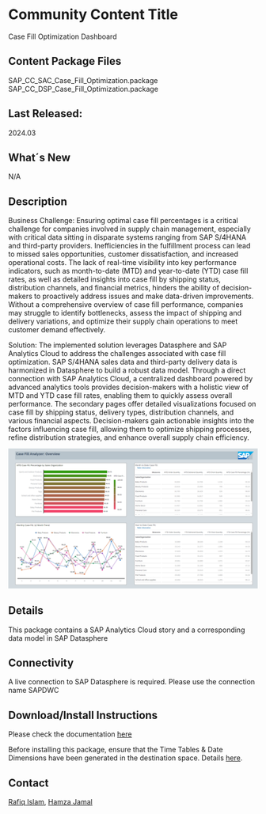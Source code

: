 # Community Content Title
Case Fill Optimization Dashboard

## Content Package Files
SAP_CC_SAC_Case_Fill_Optimization.package  
SAP_CC_DSP_Case_Fill_Optimization.package

## Last Released:
2024.03

## What´s New
 N/A

## Description
Business Challenge: Ensuring optimal case fill percentages is a critical challenge for companies involved in supply chain management, especially with critical data sitting in disparate systems ranging from SAP S/4HANA and third-party providers. Inefficiencies in the fulfillment process can lead to missed sales opportunities, customer dissatisfaction, and increased operational costs. The lack of real-time visibility into key performance indicators, such as month-to-date (MTD) and year-to-date (YTD) case fill rates, as well as detailed insights into case fill by shipping status, distribution channels, and financial metrics, hinders the ability of decision-makers to proactively address issues and make data-driven improvements. Without a comprehensive overview of case fill performance, companies may struggle to identify bottlenecks, assess the impact of shipping and delivery variations, and optimize their supply chain operations to meet customer demand effectively.

Solution: The implemented solution leverages Datasphere and SAP Analytics Cloud to address the challenges associated with case fill optimization. SAP S/4HANA sales data and third-party delivery data is harmonized in Datasphere to build a robust data model. Through a direct connection with SAP Analytics Cloud, a centralized dashboard powered by advanced analytics tools provides decision-makers with a holistic view of MTD and YTD case fill rates, enabling them to quickly assess overall performance. The secondary pages offer detailed visualizations focused on case fill by shipping status, delivery types, distribution channels, and various financial aspects. Decision-makers gain actionable insights into the factors influencing case fill, allowing them to optimize shipping processes, refine distribution strategies, and enhance overall supply chain efficiency.

![SAP_CC_Case_Fill_Optimization](SAP_CC_Case_Fill_Optimization.png)

## Details
This package contains a SAP Analytics Cloud story and a corresponding data model in SAP Datasphere

## Connectivity
A live connection to SAP Datasphere is required. Please use the connection name SAPDWC

## Download/Install Instructions
Please check the documentation [here](https://help.sap.com/docs/SAP_ANALYTICS_CLOUD/42093f14b43c485fbe3adbbe81eff6c8/603e26204ce14bd8b5f9729a8123636f.html)


Before installing this package, ensure that the Time Tables & Date Dimensions have been generated in the destination space. Details [here](https://help.sap.com/docs/SAP_DATASPHERE/c8a54ee704e94e15926551293243fd1d/b462239ffb644d9baab4442a10a72edf.html).

## Contact
[Rafiq Islam](mailto:rafiq.islam@sap.com), [Hamza Jamal](mailto:hamza.jamal@sap.com) 
